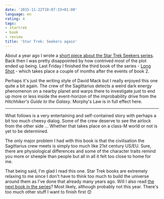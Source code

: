 ```yaml
---
date: '2015-11-22T10:07:33+01:00'
language: en
rating: 4
tags:
- startrek
- book
- review
title: 'Star Trek: Seekers again'
---
```



About a year ago I wrote a
[short piece about the Star Trek Seekers series][a]. Back then I was pretty
disappointed by how contrived most of the plot ended up being. Last Friday I
finished the third book of the series - [Long Shot][b] - which takes place a
couple of months after the events of book 2.

Perhaps it's just the writing style of David Mack but I really enjoyed this one
quite a bit again. The crew of the Sagittarius detects a weird dark energy
phenomenon on a nearby planet and warps there to investigate just to end up more
or less inside the event-horizon of the improbability drive from the *Hitchhiker's Guide to the
Galaxy*. Morphy's Law is in full effect here.

-----------------

What follows is a very entertaining and self-contained story with perhaps a bit
too much cheesy dialog. Some of the crew deserve to see the airlock from the
other side ... Whether that takes place on a class-M world or not is yet to be
determined.

The only major problem I had with this book is that the civilisation the
Sagittarius crew meets is simply too much like 21st century US/EU. Sure, there
are physiological differences and some of the character traits remind you more
or sheeple than people but all in all it felt too close to home for me.

That being said, I'm glad I read this one. Star Trek books are extremely
relaxing to me since I don't have to think too much to build the universe around
them as I've done that already many years ago. Will I also read
[the next book in the series][n]?  Most likely, although probably not this
year. There's too much other stuff I want to finish first 😊

[a]: https://zerokspot.com/weblog/2014/11/08/startrek-seekers/
[b]: https://www.goodreads.com/book/show/23492694-long-shot
[n]: https://www.goodreads.com/book/show/25111024-seekers
